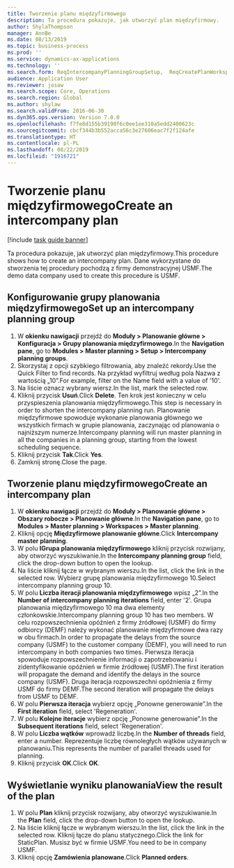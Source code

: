 ```yaml
---
title: Tworzenie planu międzyfirmowego
description: Ta procedura pokazuje, jak utworzyć plan międzyfirmowy.
author: ShylaThompson
manager: AnnBe
ms.date: 08/13/2019
ms.topic: business-process
ms.prod: ''
ms.service: dynamics-ax-applications
ms.technology: ''
ms.search.form: ReqIntercompanyPlanningGroupSetup,  ReqCreatePlanWorkspace
audience: Application User
ms.reviewer: josaw
ms.search.scope: Core, Operations
ms.search.region: Global
ms.author: shylaw
ms.search.validFrom: 2016-06-30
ms.dyn365.ops.version: Version 7.0.0
ms.openlocfilehash: f7fe8d155b39190f6c0ee1ee310a5edd2400623c
ms.sourcegitcommit: cbcf344b3b552acca56c3e27606eac7f2f124afe
ms.translationtype: HT
ms.contentlocale: pl-PL
ms.lasthandoff: 08/22/2019
ms.locfileid: "1916721"
---
```

# <a name="create-an-intercompany-plan"></a><span data-ttu-id="6d602-103">Tworzenie planu międzyfirmowego</span><span class="sxs-lookup"><span data-stu-id="6d602-103">Create an intercompany plan</span></span>

[!include [task guide banner](../../includes/task-guide-banner.md)]

<span data-ttu-id="6d602-104">Ta procedura pokazuje, jak utworzyć plan międzyfirmowy.</span><span class="sxs-lookup"><span data-stu-id="6d602-104">This procedure shows how to create an intercompany plan.</span></span> <span data-ttu-id="6d602-105">Dane wykorzystane do stworzenia tej procedury pochodzą z firmy demonstracyjnej USMF.</span><span class="sxs-lookup"><span data-stu-id="6d602-105">The demo data company used to create this procedure is USMF.</span></span>


## <a name="set-up-an-intercompany-planning-group"></a><span data-ttu-id="6d602-106">Konfigurowanie grupy planowania międzyfirmowego</span><span class="sxs-lookup"><span data-stu-id="6d602-106">Set up an intercompany planning group</span></span> 
1. <span data-ttu-id="6d602-107">W **okienku nawigacji** przejdź do **Moduły > Planowanie główne > Konfiguracja > Grupy planowania międzyfirmowego**.</span><span class="sxs-lookup"><span data-stu-id="6d602-107">In the **Navigation pane**, go to **Modules > Master planning > Setup > Intercompany planning groups**.</span></span> 
2. <span data-ttu-id="6d602-108">Skorzystaj z opcji szybkiego filtrowania, aby znaleźć rekordy.</span><span class="sxs-lookup"><span data-stu-id="6d602-108">Use the Quick Filter to find records.</span></span> <span data-ttu-id="6d602-109">Na przykład wyfiltruj według pola Nazwa z wartością „10”.</span><span class="sxs-lookup"><span data-stu-id="6d602-109">For example, filter on the Name field with a value of '10'.</span></span>
3. <span data-ttu-id="6d602-110">Na liście oznacz wybrany wiersz.</span><span class="sxs-lookup"><span data-stu-id="6d602-110">In the list, mark the selected row.</span></span>
4. <span data-ttu-id="6d602-111">Kliknij przycisk **Usuń**.</span><span class="sxs-lookup"><span data-stu-id="6d602-111">Click **Delete**.</span></span> <span data-ttu-id="6d602-112">Ten krok jest konieczny w celu przyspieszenia planowania międzyfirmowego.</span><span class="sxs-lookup"><span data-stu-id="6d602-112">This step is necessary in order to shorten the intercompany planning run.</span></span>   <span data-ttu-id="6d602-113">Planowanie międzyfirmowe spowoduje wykonanie planowania głównego we wszystkich firmach w grupie planowania, zaczynając od planowania o najniższym numerze.</span><span class="sxs-lookup"><span data-stu-id="6d602-113">Intercompany planning will run master planning in all the companies in a planning group, starting from the lowest scheduling sequence.</span></span>  
5. <span data-ttu-id="6d602-114">Kliknij przycisk **Tak**.</span><span class="sxs-lookup"><span data-stu-id="6d602-114">Click **Yes**.</span></span>
6. <span data-ttu-id="6d602-115">Zamknij stronę.</span><span class="sxs-lookup"><span data-stu-id="6d602-115">Close the page.</span></span>

## <a name="create-an-intercompany-plan"></a><span data-ttu-id="6d602-116">Tworzenie planu międzyfirmowego</span><span class="sxs-lookup"><span data-stu-id="6d602-116">Create an intercompany plan</span></span>
1. <span data-ttu-id="6d602-117">W **okienku nawigacji** przejdź do **Moduły > Planowanie główne > Obszary robocze > Planowanie główne**.</span><span class="sxs-lookup"><span data-stu-id="6d602-117">In the **Navigation pane**, go to **Modules > Master planning > Workspaces > Master planning**.</span></span>
2. <span data-ttu-id="6d602-118">Kliknij opcję **Międzyfirmowe planowanie główne**.</span><span class="sxs-lookup"><span data-stu-id="6d602-118">Click **Intercompany master planning**.</span></span>  
3. <span data-ttu-id="6d602-119">W polu **IGrupa planowania międzyfirmowego** kliknij przycisk rozwijany, aby otworzyć wyszukiwanie.</span><span class="sxs-lookup"><span data-stu-id="6d602-119">In the **Intercompany planning group** field, click the drop-down button to open the lookup.</span></span>
4. <span data-ttu-id="6d602-120">Na liście kliknij łącze w wybranym wierszu.</span><span class="sxs-lookup"><span data-stu-id="6d602-120">In the list, click the link in the selected row.</span></span> <span data-ttu-id="6d602-121">Wybierz grupę planowania międzyfirmowego 10.</span><span class="sxs-lookup"><span data-stu-id="6d602-121">Select intercompany planning group 10.</span></span>  
5. <span data-ttu-id="6d602-122">W polu **Liczba iteracji planowania międzyfirmowego** wpisz „2”.</span><span class="sxs-lookup"><span data-stu-id="6d602-122">In the **Number of intercompany planning iterations** field, enter '2'.</span></span> <span data-ttu-id="6d602-123">Grupa planowania międzyfirmowego 10 ma dwa elementy członkowskie.</span><span class="sxs-lookup"><span data-stu-id="6d602-123">Intercompany planning group 10 has two members.</span></span> <span data-ttu-id="6d602-124">W celu rozpowszechnienia opóźnień z firmy źródłowej (USMF) do firmy odbiorcy (DEMF) należy wykonać planowanie międzyfirmowe dwa razy w obu firmach.</span><span class="sxs-lookup"><span data-stu-id="6d602-124">In order to propagate the delays from the source company (USMF) to the customer company (DEMF), you will need to run intercompany in both companies two times.</span></span> <span data-ttu-id="6d602-125">Pierwsza iteracja spowoduje rozpowszechnienie informacji o zapotrzebowaniu i zidentyfikowanie opóźnień w firmie źródłowej (USMF).</span><span class="sxs-lookup"><span data-stu-id="6d602-125">The first iteration will propagate the demand and identify the delays in the source company (USMF).</span></span> <span data-ttu-id="6d602-126">Druga iteracja rozpowszechni opóźnienia z firmy USMF do firmy DEMF.</span><span class="sxs-lookup"><span data-stu-id="6d602-126">The second iteration will propagate the delays from USMF to DEMF.</span></span>  
6. <span data-ttu-id="6d602-127">W polu **Pierwsza iteracja** wybierz opcję „Ponowne generowanie”.</span><span class="sxs-lookup"><span data-stu-id="6d602-127">In the **First iteration** field, select 'Regeneration'.</span></span>
7. <span data-ttu-id="6d602-128">W polu **Kolejne iteracje** wybierz opcję „Ponowne generowanie”.</span><span class="sxs-lookup"><span data-stu-id="6d602-128">In the **Subsequent iterations** field, select 'Regeneration'.</span></span>
8. <span data-ttu-id="6d602-129">W polu **Liczba wątków** wprowadź liczbę.</span><span class="sxs-lookup"><span data-stu-id="6d602-129">In the **Number of threads** field, enter a number.</span></span> <span data-ttu-id="6d602-130">Reprezentuje liczbę równoległych wątków używanych w planowaniu.</span><span class="sxs-lookup"><span data-stu-id="6d602-130">This represents the number of parallel threads used for planning.</span></span>  
9. <span data-ttu-id="6d602-131">Kliknij przycisk **OK**.</span><span class="sxs-lookup"><span data-stu-id="6d602-131">Click **OK**.</span></span>

## <a name="view-the-result-of-the-plan"></a><span data-ttu-id="6d602-132">Wyświetlanie wyniku planowania</span><span class="sxs-lookup"><span data-stu-id="6d602-132">View the result of the plan</span></span>
1. <span data-ttu-id="6d602-133">W polu **Plan** kliknij przycisk rozwijany, aby otworzyć wyszukiwanie.</span><span class="sxs-lookup"><span data-stu-id="6d602-133">In the **Plan** field, click the drop-down button to open the lookup.</span></span>
2. <span data-ttu-id="6d602-134">Na liście kliknij łącze w wybranym wierszu.</span><span class="sxs-lookup"><span data-stu-id="6d602-134">In the list, click the link in the selected row.</span></span> <span data-ttu-id="6d602-135">Kliknij łącze do planu statycznego.</span><span class="sxs-lookup"><span data-stu-id="6d602-135">Click the link for StaticPlan.</span></span> <span data-ttu-id="6d602-136">Musisz być w firmie USMF.</span><span class="sxs-lookup"><span data-stu-id="6d602-136">You need to be in company USMF.</span></span>  
3. <span data-ttu-id="6d602-137">Kliknij opcję **Zamówienia planowane**.</span><span class="sxs-lookup"><span data-stu-id="6d602-137">Click **Planned orders**.</span></span>

